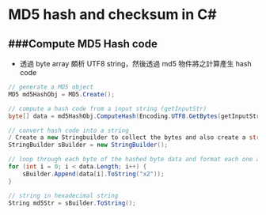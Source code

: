 # MD5 hash and checksum in C#

<script type="text/javascript" src="../js/general.js"></script>

###Compute MD5 Hash code
---

* 透過 byte array 頗析 UTF8 string，然後透過 md5 物件將之計算產生 hash code

```csharp
// generate a MD5 object
MD5 md5HashObj = MD5.Create();

// compute a hash code from a input string (getInputStr)
byte[] data = md5HashObj.ComputeHash(Encoding.UTF8.GetBytes(getInputStr));

// convert hash code into a string
/ Create a new Stringbuilder to collect the bytes and also create a string
StringBuilder sBuilder = new StringBuilder();

// loop through each byte of the hashed byte data and format each one as a hexadecimal string.
for (int i = 0; i < data.Length; i++) {
    sBuilder.Append(data[i].ToString("x2"));
}

// string in hexadecimal string
String md5Str = sBuilder.ToString();
```